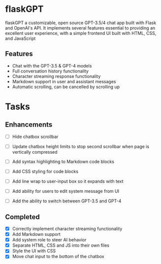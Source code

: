# flaskGPT

flaskGPT a customizable, open source GPT-3.5/4 chat app built with Flask and OpenAI's API. It implements several features essential to providing an excellent user experience, with a simple frontend UI built with HTML, CSS, and JavaScript


## Features
- Chat with the GPT-3.5 & GPT-4 models
- Full conversation history functionality
- Character streaming response functionality
- Markdown support in user and assistant messages
- Automatic scrolling, can be cancelled by scrolling up 

# **Tasks**
## **Enhancements**
- [ ] Hide chatbox scrollbar
- [ ] Update chatbox height limits to stop second scrollbar when page is vertically compressed
- [ ] Add syntax highlighting to Markdown code blocks
- [ ] Add CSS styling for code blocks
- [ ] Add line wrap to user-input box so it expands with text
- [ ] Add ability for users to edit system message from UI
- [ ] Add the ability to switch between GPT-3.5 and GPT-4


## **Completed**
- [x] Correctly implement character streaming functionality
- [x] Add Markdown support
- [x] Add system role to steer AI behavior 
- [x] Separate HTML, CSS and JS into their own files
- [x] Style the UI with CSS
- [x] Move chat input to the bottom of the chatbox
